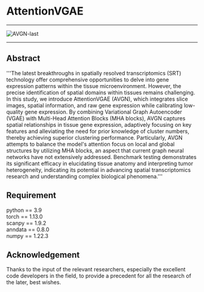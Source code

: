 # AttentionVGAE
___
![AVGN-last](https://github.com/Listen-lei/AttentionVGAE-main/assets/57699859/63c3e5d7-d21d-4f9c-b372-c9c5bb63024a)

___
## Abstract
'''The latest breakthroughs in spatially resolved transcriptomics (SRT) technology offer comprehensive opportunities to delve into gene expression patterns within the tissue microenvironment. However, the precise identification of spatial domains within tissues remains challenging. In this study, we introduce AttentionVGAE (AVGN), which integrates slice images, spatial information, and raw gene expression while calibrating low-quality gene expression. By combining Variational Graph Autoencoder (VGAE) with Multi-Head Attention Blocks (MHA blocks), AVGN captures spatial relationships in tissue gene expression, adaptively focusing on key features and alleviating the need for prior knowledge of cluster numbers, thereby achieving superior clustering performance. Particularly, AVGN attempts to balance the model's attention focus on local and global structures by utilizing MHA blocks, an aspect that current graph neural networks have not extensively addressed. Benchmark testing demonstrates its significant efficacy in elucidating tissue anatomy and interpreting tumor heterogeneity, indicating its potential in advancing spatial transcriptomics research and understanding complex biological phenomena.'''

## Requirement
  python == 3.9  
torch == 1.13.0  
scanpy == 1.9.2  
anndata == 0.8.0  
numpy == 1.22.3  

## Acknowledgement
  Thanks to the input of the relevant researchers, especially the excellent code developers in the field, to provide a precedent for all the research of the later, best wishes.
